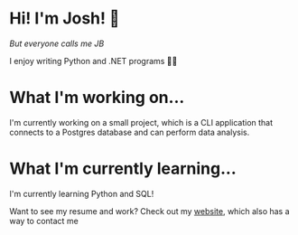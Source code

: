 # Hi! I'm Josh! 👋 
_But everyone calls me JB_

I enjoy writing Python and .NET programs 👨‍💻 

# What I'm working on...
I'm currently working on a small project, which is a CLI application that connects to a Postgres database and can perform data analysis.

# What I'm currently learning...
I'm currently learning Python and SQL!

Want to see my resume and work? Check out my [website](https://joshblewitt.dev/), which also has a way to contact me

<!---
JB-26/JB-26 is a ✨ special ✨ repository because its `README.md` (this file) appears on your GitHub profile.
You can click the Preview link to take a look at your changes.
--->
